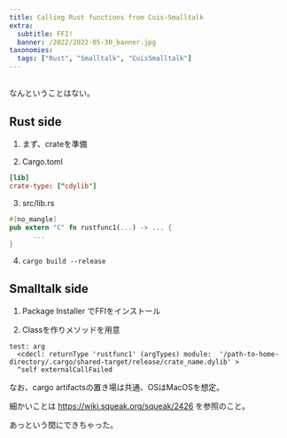 ```yaml
---
title: Calling Rust functions from Cuis-Smalltalk
extra:
  subtitle: FFI!
  banner: /2022/2022-05-30_banner.jpg
taxonomies:
  tags: ["Rust", "Smalltalk", "CuisSmalltalk"]
---
```

## 

なんということはない。

## Rust side

1. まず、crateを準備

2. Cargo.toml

```toml
[lib]
crate-type: ["cdylib"]
```

3. src/lib.rs

```rs
#[no_mangle]
pub extern "C" fn rustfunc1(...) -> ... {
      ...
}
```

4. `cargo build --release`

## Smalltalk side

1. Package Installer でFFIをインストール

2. Classを作りメソッドを用意

```smalltalk
test: arg
  <cdecl: returnType 'rustfunc1' (argTypes) module:  '/path-to-home-directory/.cargo/shared-target/release/crate_name.dylib' >
  ^self externalCallFailed
```

なお、cargo artifactsの置き場は共通、OSはMacOSを想定。

細かいことは https://wiki.squeak.org/squeak/2426 を参照のこと。

あっという間にできちゃった。

